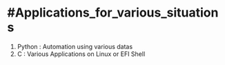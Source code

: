 # #Applications_for_various_situations
1. Python : Automation using various datas
2. C : Various Applications on Linux or EFI Shell
